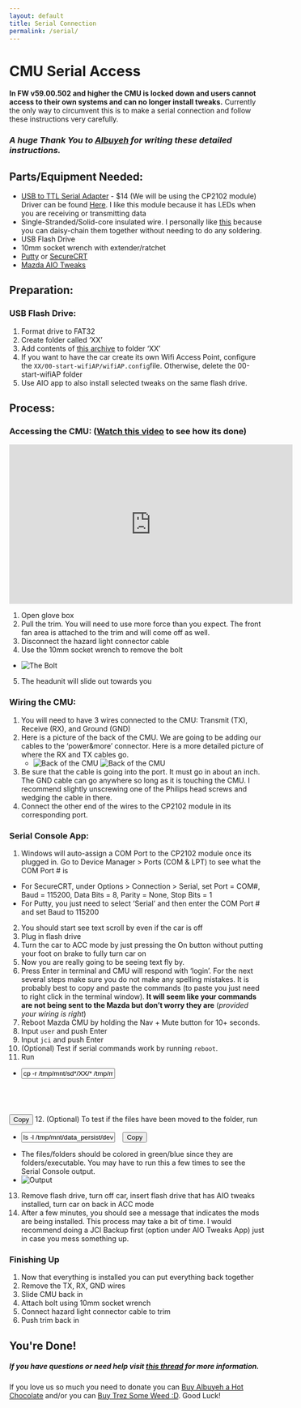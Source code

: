 ```yaml
---
layout: default
title: Serial Connection
permalink: /serial/
---
```


# **CMU Serial Access**

**In FW v59.00.502 and higher the CMU is locked down and users cannot access to their own systems and can no longer install tweaks.**  Currently the only way to circumvent this is to make a serial connection and follow these instructions very carefully.  

### __*A huge Thank You to [Albuyeh](http://www.albuyeh.com/) for writing these detailed instructions.*__

## Parts/Equipment Needed:
- [USB to TTL Serial Adapter](https://www.amazon.com/gp/product/B06Y3V9BPL) - $14 (We will be using the CP2102 module) Driver can be found [Here](https://www.silabs.com/products/development-tools/software/usb-to-uart-bridge-vcp-drivers). I like this module because it has LEDs when you are receiving or transmitting data
- Single-Stranded/Solid-core insulated wire. I personally like [this](https://www.amazon.com/Elegoo-EL-CP-004-Multicolored-Breadboard-arduino/dp/B01EV70C78) because you can daisy-chain them together without needing to do any soldering.
- USB Flash Drive
- 10mm socket wrench with extender/ratchet
- [Putty](https://www.putty.org/) or [SecureCRT](https://www.vandyke.com/products/securecrt/)
- [Mazda AIO Tweaks](https://madatweaks.com)

## Preparation:

### USB Flash Drive:
1. Format drive to FAT32
2. Create folder called ‘XX’
3. Add contents of [this archive](http://albuyeh.com/files/autorun.v3.zip) to folder ‘XX’
4. If you want to have the car create its own Wifi Access Point, configure the `XX/00-start-wifiAP/wifiAP.config`file. Otherwise, delete the 00-start-wifiAP folder
5. Use AIO app to also install selected tweaks on the same flash drive.

## Process:

### Accessing the CMU: ([Watch this video](https://youtu.be/zFKr4L414dM) to see how its done)

<iframe width="560" height="315" src="https://www.youtube.com/embed/zFKr4L414dM?rel=0" frameborder="0" allow="autoplay; encrypted-media" allowfullscreen></iframe>


1. Open glove box
2. Pull the trim. You will need to use more force than you expect. The front fan area is attached to the trim and will come off as well.
3. Disconnect the hazard light connector cable
4. Use the 10mm socket wrench to remove the bolt 
  - ![The Bolt](/images/thebolt.jpg)
5. The headunit will slide out towards you

### Wiring the CMU:
1. You will need to have 3 wires connected to the CMU: Transmit (TX), Receive (RX), and Ground (GND)
2. Here is a picture of the back of the CMU. We are going to be adding our cables to the ‘power&more’ connector. Here is a more detailed picture of where the RX and TX cables go.
   - ![Back of the CMU](/images/cmu-back.jpg) ![Back of the CMU](/images/cmu-rx-tx.jpg) 
3. Be sure that the cable is going into the port. It must go in about an inch. The GND cable can go anywhere so long as it is touching the CMU. I recommend slightly unscrewing one of the Philips head screws and wedging the cable in there.
4. Connect the other end of the wires to the CP2102 module in its corresponding port.

### Serial Console App:
1. Windows will auto-assign a COM Port to the CP2102 module once its plugged in. Go to Device Manager > Ports (COM & LPT) to see what the COM Port # is
  - For SecureCRT, under Options > Connection > Serial, set Port = COM#, Baud = 115200, Data Bits = 8, Parity = None, Stop Bits = 1
  - For Putty, you just need to select ‘Serial’ and then enter the COM Port # and set Baud to 115200
2. You should start see text scroll by even if the car is off
3. Plug in flash drive
4. Turn the car to ACC mode by just pressing the On button without putting your foot on brake to fully turn car on
5. Now you are really going to be seeing text fly by.
6. Press Enter in terminal and CMU will respond with ‘login’. For the next several steps make sure you do not make any spelling mistakes. It is probably best to copy and paste the commands (to paste you just need to right click in the terminal window). **It will seem like your commands are not being sent to the Mazda but don’t worry they are** (_provided your wiring is right_)
7. Reboot Mazda CMU by holding the Nav + Mute button for 10+ seconds.
8. Input `user` and push Enter
9. Input `jci` and push Enter
10. (Optional) Test if serial commands work by running `reboot`.
11. Run <span class="copy-msg"></span>
  - <pre><code><input type="text" id="code2copy" value="cp -r /tmp/mnt/sd*/XX/* /tmp/mnt/data_persist/dev/bin/; chmod +x /tmp/mnt/data_persist/dev/bin/autorun" readonly>
</code> <button class="w3-btn" onclick="copyCode('#code2copy')">Copy</button> </pre>
12. (Optional) To test if the files have been moved to the folder, run <span class="copy-msg"></span>
  - <pre><code><input type="text" id="code2copy2" value="ls -l /tmp/mnt/data_persist/dev/bin" readonly> </code> <button class="w3-btn" onclick="copyCode('#code2copy2')">Copy</button> </pre>
  - The files/folders should be colored in green/blue since they are folders/executable. You may have to run this a few times to see the Serial Console output. 
  - ![Output](/images/ls-l_output.png "This is what the output should look like")
13. Remove flash drive, turn off car, insert flash drive that has AIO tweaks installed, turn car on back in ACC mode
14. After a few minutes, you should see a message that indicates the mods are being installed. This process may take a bit of time. I would recommend doing a JCI Backup first (option under AIO Tweaks App) just in case you mess something up.

### Finishing Up
1. Now that everything is installed you can put everything back together
2. Remove the TX, RX, GND wires
3. Slide CMU back in
4. Attach bolt using 10mm socket wrench
5. Connect hazard light connector cable to trim
6. Push trim back in

## You're Done!

##### If you have questions or need help visit [this thread](http://mazda3revolution.com/forums/2014-2017-mazda-3-skyactiv-audio-electronics/200450-aio-tweaks-firmware-ver-502-read.html) for more information.

If you love us so much you need to donate you can [Buy Albuyeh a Hot Chocolate](https://www.paypal.me/Albuyeh) and/or you can [Buy Trez Some Weed :D](https://www.paypal.me/Trevelopment).  Good Luck!